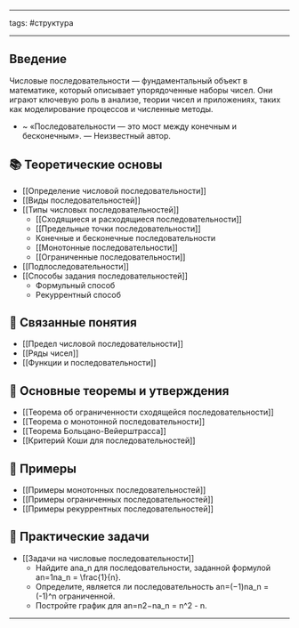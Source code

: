 ___
tags: #структура 
___
## Введение

Числовые последовательности — фундаментальный объект в математике, который описывает упорядоченные наборы чисел. Они играют ключевую роль в анализе, теории чисел и приложениях, таких как моделирование процессов и численные методы.

- ~ «Последовательности — это мост между конечным и бесконечным». — Неизвестный автор.

## 📚 Теоретические основы

- [[Определение числовой последовательности]]
- [[Виды последовательностей]]
- [[Типы числовых последовательностей]]
	- [[Сходящиеся и расходящиеся последовательности]]
	- [[Предельные точки последовательности]]
    - Конечные и бесконечные последовательности
    - [[Монотонные последовательности]]
    - [[Ограниченные последовательности]]
- [[Подпоследовательности]]
- [[Способы задания последовательностей]]
    - Формульный способ
    - Рекуррентный способ

## 🔗 Связанные понятия

- [[Предел числовой последовательности]]
- [[Ряды чисел]]
- [[Функции и последовательности]]

## 📖 Основные теоремы и утверждения

- [[Теорема об ограниченности сходящейся последовательности]]
- [[Теорема о монотонной последовательности]]
- [[Теорема Больцано-Вейерштрасса]]
- [[Критерий Коши для последовательностей]]

## 🧩 Примеры

- [[Примеры монотонных последовательностей]]
- [[Примеры ограниченных последовательностей]]
- [[Примеры рекуррентных последовательностей]]

## 🎯 Практические задачи

- [[Задачи на числовые последовательности]]
    - Найдите ana_n для последовательности, заданной формулой an=1na_n = \frac{1}{n}.
    - Определите, является ли последовательность an=(−1)na_n = (-1)^n ограниченной.
    - Постройте график для an=n2−na_n = n^2 - n.

---